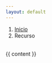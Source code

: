 ```yaml
---
layout: default
---
```


<section class="mt-4 mb-5">
	<div class="container">
		<nav aria-label="breadcrumb">
			<ol class="breadcrumb">
				<li class="breadcrumb-item"><a href="/awesome-civic-tech">Inicio</a></li>
				<li class="breadcrumb-item active" aria-current="page">Recurso</li>
			</ol>
		</nav>
		<br>
		{{ content }}
	</div>
</section>